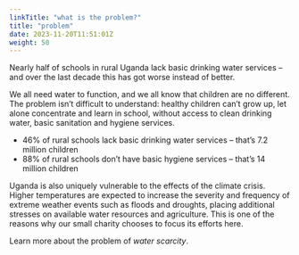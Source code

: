 ```yaml
---
linkTitle: "what is the problem?"
title: "problem"
date: 2023-11-20T11:51:01Z
weight: 50
---
```

Nearly half of schools in rural Uganda lack basic drinking water services – and over the last decade this has got worse instead of better.

We all need water to function, and we all know that children are no different. The problem isn’t difficult to understand: healthy children can’t grow up, let alone concentrate and learn in school, without access to clean drinking water, basic sanitation and hygiene services.

<!-- Lay out stats as an infographic/bullet points -->
* 46% of rural schools lack basic drinking water services – that’s 7.2 million children
* 88% of rural schools don’t have basic hygiene services – that’s 14 million children

Uganda is also uniquely vulnerable to the effects of the climate crisis. Higher temperatures are expected to increase the severity and frequency of extreme weather events such as floods and droughts, placing additional stresses on available water resources and agriculture<!-- (reference, p.12) -->. This is one of the reasons why our small charity chooses to focus its efforts here.

Learn more about the problem of *water scarcity*.

<!-- This could be where we link to info about how the situation is worsening, quotes/further information, and consequences  -->

<!-- ‘…projected precipitation and temperature trends in conjunction with existing infrastructure and population growth indicate that water stress is considered highly likely for much of Uganda’s population.’ Climate Risk Profile: Uganda (2021): The World Bank Group; p.18 -->

